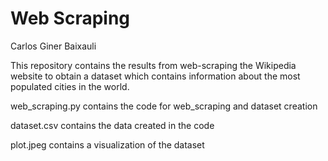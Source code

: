 # Web Scraping

Carlos Giner Baixauli

This repository contains the results from web-scraping the Wikipedia website to obtain a dataset which contains information about the most populated cities in the world.

web_scraping.py contains the code for web_scraping and dataset creation

dataset.csv contains the data created in the code

plot.jpeg contains a visualization of the dataset
